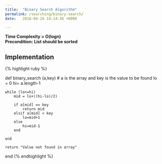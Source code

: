 ```yaml
---
title:  "Binary Search Algorithm"
permalink: /searching/binary-search/
date:   2016-04-16 14:14:36 +0000

---
```

 

**Time Complexity = O(logn)**<br>
**Precondition: List should be sorted**

## Implementation
{% highlight ruby %}

def binary_search (a,key)  # a is the array and key is the value to be found
    lo = 0
    hi= a.length-1
    
    while (lo<=hi)
        mid = lo+((hi-lo)/2)
        
        if a[mid] == key
            return mid
        elsif a[mid] < key
            lo=mid+1
        else
            hi=mid-1
        end
        
    end
    
    return "Value not found in array"
end
{% endhighlight %}
